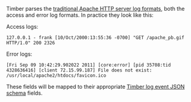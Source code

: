 Timber parses the [traditional Apache HTTP server log formats](https://httpd.apache.org/docs/2.4/logs.html#page-header), both the access and error log formats. In practice they look like this:

Access logs:

```
127.0.0.1 - frank [10/Oct/2000:13:55:36 -0700] "GET /apache_pb.gif HTTP/1.0" 200 2326
```

Error logs:

```
[Fri Sep 09 10:42:29.902022 2011] [core:error] [pid 35708:tid 4328636416] [client 72.15.99.187] File does not exist: /usr/local/apache2/htdocs/favicon.ico
```

These fields will be mapped to their appropriate [Timber log event JSON schema](/docs/concepts/log-json-schema) fields.
